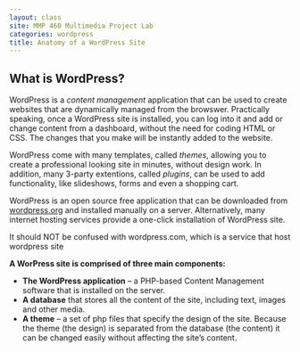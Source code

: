 ```yaml
---
layout: class
site: MMP 460 Multimedia Project Lab
categories: wordpress
title: Anatomy of a WordPress Site
---
```


## What is WordPress?

WordPress is a *content management* application that can be used to create websites that are dynamically managed from the browswer. Practically speaking, once a WordPress site is installed, you can log into it and add or change content from a dashboard, without the need for coding HTML or CSS. The changes that you make will be instantly added to the website.

WordPress come with many templates, called *themes*, allowing you to create a professional looking site in minutes, without design work. In addition, many 3-party extentions, called *plugins*, can be used to add functionality, like slideshows, forms and even a shopping cart.

WordPress is an open source free application that can be downloaded from [wordpress.org](https://wordpress.org/) and installed manually on a server. Alternatively, many internet hosting services provide a one-click installation of WordPress site.

It should NOT be confused with wordpress.com, which is a service that host wordpress site

**A WorPress site is comprised of three main components:**

- **The WordPress application** –  a PHP-based Content Management software that is installed on the server.
- **A database** that stores all the content of the site, including text, images and other media.
- **A theme** – a set of php files that specify the design of the site. Because the theme (the design) is separated from the database (the content)  it can be changed easily without affecting the site’s content.

